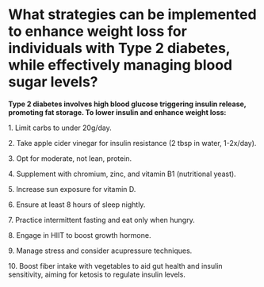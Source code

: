 # What strategies can be implemented to enhance weight loss for individuals with Type 2 diabetes, while effectively managing blood sugar levels?

**Type 2 diabetes involves high blood glucose triggering insulin release, promoting fat storage. To lower insulin and enhance weight loss:**

1\. Limit carbs to under 20g/day.

2\. Take apple cider vinegar for insulin resistance (2 tbsp in water, 1-2x/day).

3\. Opt for moderate, not lean, protein.

4\. Supplement with chromium, zinc, and vitamin B1 (nutritional yeast).

5\. Increase sun exposure for vitamin D.

6\. Ensure at least 8 hours of sleep nightly.

7\. Practice intermittent fasting and eat only when hungry.

8\. Engage in HIIT to boost growth hormone.

9\. Manage stress and consider acupressure techniques.

10\. Boost fiber intake with vegetables to aid gut health and insulin sensitivity, aiming for ketosis to regulate insulin levels.